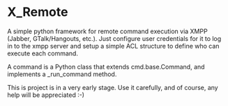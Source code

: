 # X_Remote
A simple python framework for remote command execution via XMPP (Jabber, GTalk/Hangouts, etc.). Just configure user credentials for it to log in to the xmpp server and setup a simple ACL structure to define who can execute each command.

A command is a Python class that extends cmd.base.Command, and implements a _run_command method.

This is project is in a very early stage. Use it carefully, and of course, any help will be appreciated :-)
